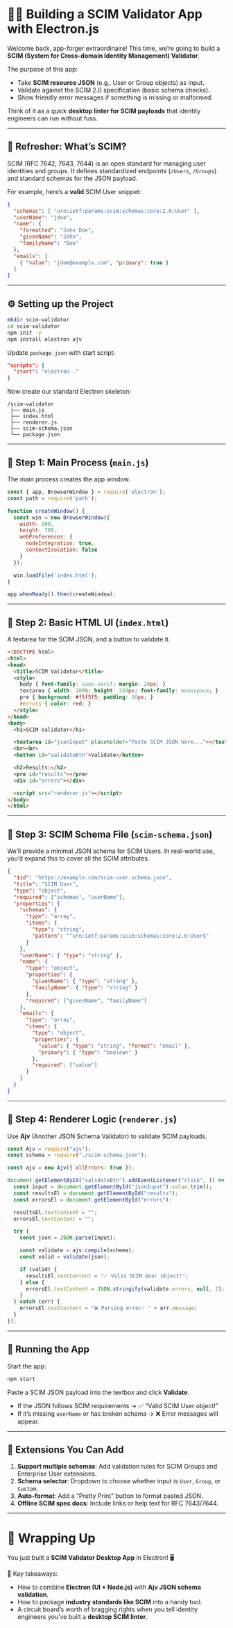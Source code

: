 # 🧑‍💻 Building a SCIM Validator App with Electron.js  

Welcome back, app-forger extraordinaire! This time, we’re going to build a **SCIM (System for Cross-domain Identity Management) Validator**.  

The purpose of this app:  
- Take **SCIM resource JSON** (e.g., User or Group objects) as input.  
- Validate against the SCIM 2.0 specification (basic schema checks).  
- Show friendly error messages if something is missing or malformed.  

Think of it as a quick **desktop linter for SCIM payloads** that identity engineers can run without fuss.

---

## 🧩 Refresher: What’s SCIM?

SCIM (RFC 7642, 7643, 7644) is an open standard for managing user identities and groups. It defines standardized endpoints (`/Users`, `/Groups`) and standard schemas for the JSON payload.  

For example, here’s a **valid** SCIM User snippet:

```json
{
  "schemas": [ "urn:ietf:params:scim:schemas:core:2.0:User" ],
  "userName": "jdoe",
  "name": {
    "formatted": "John Doe",
    "givenName": "John",
    "familyName": "Doe"
  },
  "emails": [
    { "value": "jdoe@example.com", "primary": true }
  ]
}
```

---

## ⚙️ Setting up the Project

```bash
mkdir scim-validator
cd scim-validator
npm init -y
npm install electron ajv
```

Update `package.json` with start script:

```json
"scripts": {
  "start": "electron ."
}
```

Now create our standard Electron skeleton:

```
/scim-validator
 ├── main.js
 ├── index.html
 ├── renderer.js
 ├── scim-schema.json
 └── package.json
```

---

## 🧱 Step 1: Main Process (`main.js`)

The main process creates the app window.

```javascript
const { app, BrowserWindow } = require('electron');
const path = require('path');

function createWindow() {
  const win = new BrowserWindow({
    width: 900,
    height: 700,
    webPreferences: {
      nodeIntegration: true,
      contextIsolation: false
    }
  });

  win.loadFile('index.html');
}

app.whenReady().then(createWindow);
```

---

## 🧱 Step 2: Basic HTML UI (`index.html`)

A textarea for the SCIM JSON, and a button to validate it.

```html
<!DOCTYPE html>
<html>
<head>
  <title>SCIM Validator</title>
  <style>
    body { font-family: sans-serif; margin: 20px; }
    textarea { width: 100%; height: 250px; font-family: monospace; }
    pre { background: #f5f5f5; padding: 10px; }
    #errors { color: red; }
  </style>
</head>
<body>
  <h1>SCIM Validator</h1>

  <textarea id="jsonInput" placeholder="Paste SCIM JSON here..."></textarea>
  <br><br>
  <button id="validateBtn">Validate</button>

  <h2>Results:</h2>
  <pre id="results"></pre>
  <div id="errors"></div>

  <script src="renderer.js"></script>
</body>
</html>
```

---

## 🧱 Step 3: SCIM Schema File (`scim-schema.json`)

We’ll provide a minimal JSON schema for SCIM Users. In real-world use, you’d expand this to cover all the SCIM attributes.

```json
{
  "$id": "https://example.com/scim-user.schema.json",
  "title": "SCIM User",
  "type": "object",
  "required": ["schemas", "userName"],
  "properties": {
    "schemas": {
      "type": "array",
      "items": {
        "type": "string",
        "pattern": "^urn:ietf:params:scim:schemas:core:2.0:User$"
      }
    },
    "userName": { "type": "string" },
    "name": {
      "type": "object",
      "properties": {
        "givenName": { "type": "string" },
        "familyName": { "type": "string" }
      },
      "required": ["givenName", "familyName"]
    },
    "emails": {
      "type": "array",
      "items": {
        "type": "object",
        "properties": {
          "value": { "type": "string", "format": "email" },
          "primary": { "type": "boolean" }
        },
        "required": ["value"]
      }
    }
  }
}
```

---

## 🧱 Step 4: Renderer Logic (`renderer.js`)

Use **Ajv** (Another JSON Schema Validator) to validate SCIM payloads.

```javascript
const Ajv = require("ajv");
const schema = require("./scim-schema.json");

const ajv = new Ajv({ allErrors: true });

document.getElementById("validateBtn").addEventListener("click", () => {
  const input = document.getElementById("jsonInput").value.trim();
  const resultsEl = document.getElementById("results");
  const errorsEl = document.getElementById("errors");

  resultsEl.textContent = "";
  errorsEl.textContent = "";

  try {
    const json = JSON.parse(input);

    const validate = ajv.compile(schema);
    const valid = validate(json);

    if (valid) {
      resultsEl.textContent = "✅ Valid SCIM User object!";
    } else {
      errorsEl.textContent = JSON.stringify(validate.errors, null, 2);
    }
  } catch (err) {
    errorsEl.textContent = "❌ Parsing error: " + err.message;
  }
});
```

---

## 🏃 Running the App

Start the app:

```bash
npm start
```

Paste a SCIM JSON payload into the textbox and click **Validate**.

- If the JSON follows SCIM requirements → ✅ “Valid SCIM User object!”  
- If it’s missing `userName` or has broken schema → ❌ Error messages will appear.  

---

## 🎯 Extensions You Can Add

1. **Support multiple schemas**: Add validation rules for SCIM Groups and Enterprise User extensions.  
2. **Schema selector**: Dropdown to choose whether input is `User`, `Group`, or `Custom`.  
3. **Auto-format**: Add a “Pretty Print” button to format pasted JSON.  
4. **Offline SCIM spec docs**: Include links or help text for RFC 7643/7644.  

---

# 🎉 Wrapping Up

You just built a **SCIM Validator Desktop App** in Electron! 🖥  

🔑 Key takeaways:  
- How to combine **Electron (UI + Node.js)** with **Ajv JSON schema validation**.  
- How to package **industry standards like SCIM** into a handy tool.  
- A circuit board’s worth of bragging rights when you tell identity engineers you’ve built a **desktop SCIM linter**.  
